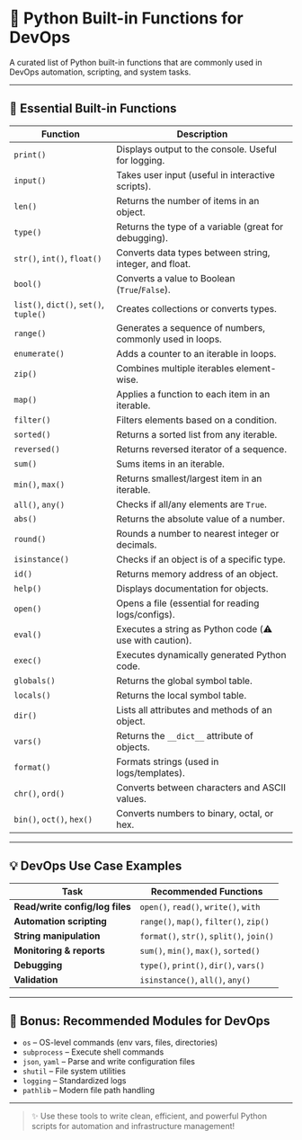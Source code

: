 # 📘 Python Built-in Functions for DevOps

A curated list of Python built-in functions that are commonly used in DevOps automation, scripting, and system tasks.

---

## 🧰 Essential Built-in Functions

| Function        | Description |
|-----------------|-------------|
| `print()`       | Displays output to the console. Useful for logging. |
| `input()`       | Takes user input (useful in interactive scripts). |
| `len()`         | Returns the number of items in an object. |
| `type()`        | Returns the type of a variable (great for debugging). |
| `str()`, `int()`, `float()` | Converts data types between string, integer, and float. |
| `bool()`        | Converts a value to Boolean (`True`/`False`). |
| `list()`, `dict()`, `set()`, `tuple()` | Creates collections or converts types. |
| `range()`       | Generates a sequence of numbers, commonly used in loops. |
| `enumerate()`   | Adds a counter to an iterable in loops. |
| `zip()`         | Combines multiple iterables element-wise. |
| `map()`         | Applies a function to each item in an iterable. |
| `filter()`      | Filters elements based on a condition. |
| `sorted()`      | Returns a sorted list from any iterable. |
| `reversed()`    | Returns reversed iterator of a sequence. |
| `sum()`         | Sums items in an iterable. |
| `min()`, `max()`| Returns smallest/largest item in an iterable. |
| `all()`, `any()`| Checks if all/any elements are `True`. |
| `abs()`         | Returns the absolute value of a number. |
| `round()`       | Rounds a number to nearest integer or decimals. |
| `isinstance()`  | Checks if an object is of a specific type. |
| `id()`          | Returns memory address of an object. |
| `help()`        | Displays documentation for objects. |
| `open()`        | Opens a file (essential for reading logs/configs). |
| `eval()`        | Executes a string as Python code (⚠️ use with caution). |
| `exec()`        | Executes dynamically generated Python code. |
| `globals()`     | Returns the global symbol table. |
| `locals()`      | Returns the local symbol table. |
| `dir()`         | Lists all attributes and methods of an object. |
| `vars()`        | Returns the `__dict__` attribute of objects. |
| `format()`      | Formats strings (used in logs/templates). |
| `chr()`, `ord()`| Converts between characters and ASCII values. |
| `bin()`, `oct()`, `hex()` | Converts numbers to binary, octal, or hex. |

---

## 💡 DevOps Use Case Examples

| Task | Recommended Functions |
|------|------------------------|
| **Read/write config/log files** | `open()`, `read()`, `write()`, `with` |
| **Automation scripting** | `range()`, `map()`, `filter()`, `zip()` |
| **String manipulation** | `format()`, `str()`, `split()`, `join()` |
| **Monitoring & reports** | `sum()`, `min()`, `max()`, `sorted()` |
| **Debugging** | `type()`, `print()`, `dir()`, `vars()` |
| **Validation** | `isinstance()`, `all()`, `any()` |

---

## 🚀 Bonus: Recommended Modules for DevOps

- `os` – OS-level commands (env vars, files, directories)
- `subprocess` – Execute shell commands
- `json`, `yaml` – Parse and write configuration files
- `shutil` – File system utilities
- `logging` – Standardized logs
- `pathlib` – Modern file path handling

---

> ✨ Use these tools to write clean, efficient, and powerful Python scripts for automation and infrastructure management!

